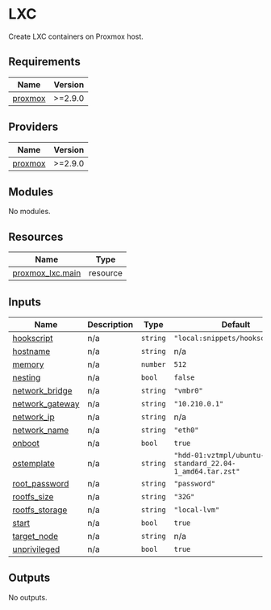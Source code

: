 <!-- BEGIN_TF_DOCS -->
# LXC

Create LXC containers on Proxmox host.

## Requirements

| Name | Version |
|------|---------|
| <a name="requirement_proxmox"></a> [proxmox](#requirement\_proxmox) | >=2.9.0 |

## Providers

| Name | Version |
|------|---------|
| <a name="provider_proxmox"></a> [proxmox](#provider\_proxmox) | >=2.9.0 |

## Modules

No modules.

## Resources

| Name | Type |
|------|------|
| [proxmox_lxc.main](https://registry.terraform.io/providers/telmate/proxmox/latest/docs/resources/lxc) | resource |

## Inputs

| Name | Description | Type | Default | Required |
|------|-------------|------|---------|:--------:|
| <a name="input_hookscript"></a> [hookscript](#input\_hookscript) | n/a | `string` | `"local:snippets/hookscript.sh"` | no |
| <a name="input_hostname"></a> [hostname](#input\_hostname) | n/a | `string` | n/a | yes |
| <a name="input_memory"></a> [memory](#input\_memory) | n/a | `number` | `512` | no |
| <a name="input_nesting"></a> [nesting](#input\_nesting) | n/a | `bool` | `false` | no |
| <a name="input_network_bridge"></a> [network\_bridge](#input\_network\_bridge) | n/a | `string` | `"vmbr0"` | no |
| <a name="input_network_gateway"></a> [network\_gateway](#input\_network\_gateway) | n/a | `string` | `"10.210.0.1"` | no |
| <a name="input_network_ip"></a> [network\_ip](#input\_network\_ip) | n/a | `string` | n/a | yes |
| <a name="input_network_name"></a> [network\_name](#input\_network\_name) | n/a | `string` | `"eth0"` | no |
| <a name="input_onboot"></a> [onboot](#input\_onboot) | n/a | `bool` | `true` | no |
| <a name="input_ostemplate"></a> [ostemplate](#input\_ostemplate) | n/a | `string` | `"hdd-01:vztmpl/ubuntu-22.04-standard_22.04-1_amd64.tar.zst"` | no |
| <a name="input_root_password"></a> [root\_password](#input\_root\_password) | n/a | `string` | `"password"` | no |
| <a name="input_rootfs_size"></a> [rootfs\_size](#input\_rootfs\_size) | n/a | `string` | `"32G"` | no |
| <a name="input_rootfs_storage"></a> [rootfs\_storage](#input\_rootfs\_storage) | n/a | `string` | `"local-lvm"` | no |
| <a name="input_start"></a> [start](#input\_start) | n/a | `bool` | `true` | no |
| <a name="input_target_node"></a> [target\_node](#input\_target\_node) | n/a | `string` | n/a | yes |
| <a name="input_unprivileged"></a> [unprivileged](#input\_unprivileged) | n/a | `bool` | `true` | no |

## Outputs

No outputs.
<!-- END_TF_DOCS -->